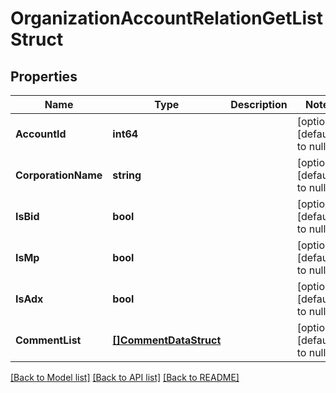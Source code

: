 # OrganizationAccountRelationGetListStruct

## Properties
Name | Type | Description | Notes
------------ | ------------- | ------------- | -------------
**AccountId** | **int64** |  | [optional] [default to null]
**CorporationName** | **string** |  | [optional] [default to null]
**IsBid** | **bool** |  | [optional] [default to null]
**IsMp** | **bool** |  | [optional] [default to null]
**IsAdx** | **bool** |  | [optional] [default to null]
**CommentList** | [**[]CommentDataStruct**](comment_data_struct.md) |  | [optional] [default to null]

[[Back to Model list]](../README.md#documentation-for-models) [[Back to API list]](../README.md#documentation-for-api-endpoints) [[Back to README]](../README.md)


